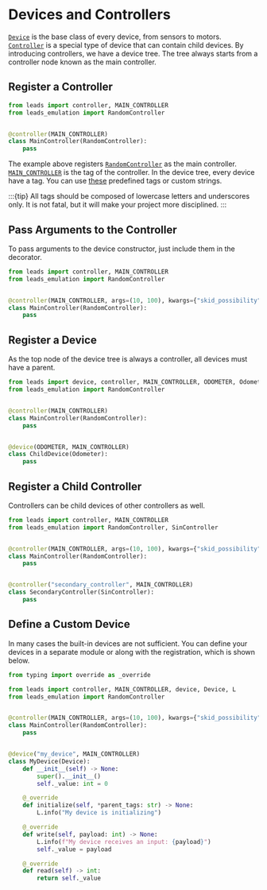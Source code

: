 # Devices and Controllers

[`Device`](#leads.dt.device.Device) is the base class of every device, from sensors to motors.
[`Controller`](#leads.dt.controller.Controller) is a special type of device that can contain child devices. By
introducing controllers, we have a device tree. The tree always starts from a controller node known as the main
controller.

## Register a Controller

```python
from leads import controller, MAIN_CONTROLLER
from leads_emulation import RandomController


@controller(MAIN_CONTROLLER)
class MainController(RandomController):
    pass
```

The example above registers [`RandomController`](#leads_emulation.RandomController) as the main controller.
[`MAIN_CONTROLLER`](#leads.dt.predefined_tags.MAIN_CONTROLLER) is the tag of the controller. In the device tree, every
device have a tag. You can use [these](#leads.dt.predefined_tags) predefined tags or custom strings.

:::{tip}
All tags should be composed of lowercase letters and underscores only. It is not fatal, but it will make your project
more disciplined.
:::

## Pass Arguments to the Controller

To pass arguments to the device constructor, just include them in the decorator.

```python
from leads import controller, MAIN_CONTROLLER
from leads_emulation import RandomController


@controller(MAIN_CONTROLLER, args=(10, 100), kwargs={"skid_possibility": 0.5})
class MainController(RandomController):
    pass
```

## Register a Device

As the top node of the device tree is always a controller, all devices must have a parent.

```python
from leads import device, controller, MAIN_CONTROLLER, ODOMETER, Odometer
from leads_emulation import RandomController


@controller(MAIN_CONTROLLER)
class MainController(RandomController):
    pass


@device(ODOMETER, MAIN_CONTROLLER)
class ChildDevice(Odometer):
    pass
```

## Register a Child Controller

Controllers can be child devices of other controllers as well.

```python
from leads import controller, MAIN_CONTROLLER
from leads_emulation import RandomController, SinController


@controller(MAIN_CONTROLLER, args=(10, 100), kwargs={"skid_possibility": 0.5})
class MainController(RandomController):
    pass


@controller("secondary_controller", MAIN_CONTROLLER)
class SecondaryController(SinController):
    pass
```

## Define a Custom Device

In many cases the built-in devices are not sufficient. You can define your devices in a separate module or along with
the registration, which is shown below.

```python
from typing import override as _override

from leads import controller, MAIN_CONTROLLER, device, Device, L
from leads_emulation import RandomController


@controller(MAIN_CONTROLLER, args=(10, 100), kwargs={"skid_possibility": 0.5})
class MainController(RandomController):
    pass


@device("my_device", MAIN_CONTROLLER)
class MyDevice(Device):
    def __init__(self) -> None:
        super().__init__()
        self._value: int = 0

    @_override
    def initialize(self, *parent_tags: str) -> None:
        L.info("My device is initializing")

    @_override
    def write(self, payload: int) -> None:
        L.info(f"My device receives an input: {payload}")
        self._value = payload

    @_override
    def read(self) -> int:
        return self._value
```